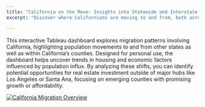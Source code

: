 ```yaml
---
title: "California on the Move: Insights into Statewide and Interstate Migration Trends"
excerpt: "Discover where Californians are moving to and from, both across state lines and within the Golden State. This dashboard offers a clear view of population trends, helping you pinpoint growing counties and potential real estate opportunities beyond major hubs like Los Angeles. Explore the data to uncover the economic and housing factors driving these shifts.<br/>"

---
```


This interactive Tableau dashboard explores migration patterns involving California, highlighting population movements to and from other states as well as within California’s counties. Designed for personal use, the dashboard helps uncover trends in housing and economic factors influenced by population influx. By analyzing these shifts, you can identify potential opportunities for real estate investment outside of major hubs like Los Angeles or Santa Ana, focusing on emerging counties with promising growth or affordability.

<div class='tableauPlaceholder' id='viz1731695069907' style='position: relative'><noscript><a href='#'><img alt='California Migration Overview ' src='https:&#47;&#47;public.tableau.com&#47;static&#47;images&#47;Ca&#47;CaliforniaMigration&#47;CaliforniaMigrationOverview&#47;1_rss.png' style='border: none' /></a></noscript><object class='tableauViz'  style='display:none;'><param name='host_url' value='https%3A%2F%2Fpublic.tableau.com%2F' /> <param name='embed_code_version' value='3' /> <param name='path' value='views&#47;CaliforniaMigration&#47;CaliforniaMigrationOverview?:language=en-US&amp;:embed=true&amp;:sid=&amp;:redirect=auth' /> <param name='toolbar' value='yes' /><param name='static_image' value='https:&#47;&#47;public.tableau.com&#47;static&#47;images&#47;Ca&#47;CaliforniaMigration&#47;CaliforniaMigrationOverview&#47;1.png' /> <param name='animate_transition' value='yes' /><param name='display_static_image' value='yes' /><param name='display_spinner' value='yes' /><param name='display_overlay' value='yes' /><param name='display_count' value='yes' /><param name='language' value='en-US' /></object></div>                <script type='text/javascript'>                    var divElement = document.getElementById('viz1731695069907');                    var vizElement = divElement.getElementsByTagName('object')[0];                    if ( divElement.offsetWidth > 800 ) { vizElement.style.width='100%';vizElement.style.height=(divElement.offsetWidth*0.75)+'px';} else if ( divElement.offsetWidth > 500 ) { vizElement.style.width='100%';vizElement.style.height=(divElement.offsetWidth*0.75)+'px';} else { vizElement.style.width='100%';vizElement.style.height='1127px';}                     var scriptElement = document.createElement('script');                    scriptElement.src = 'https://public.tableau.com/javascripts/api/viz_v1.js';                    vizElement.parentNode.insertBefore(scriptElement, vizElement);                </script>
